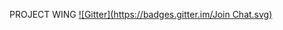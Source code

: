 PROJECT WING
[![Gitter](https://badges.gitter.im/Join Chat.svg)](https://gitter.im/CourthD/ProjectWing?utm_source=badge&utm_medium=badge&utm_campaign=pr-badge&utm_content=badge)
